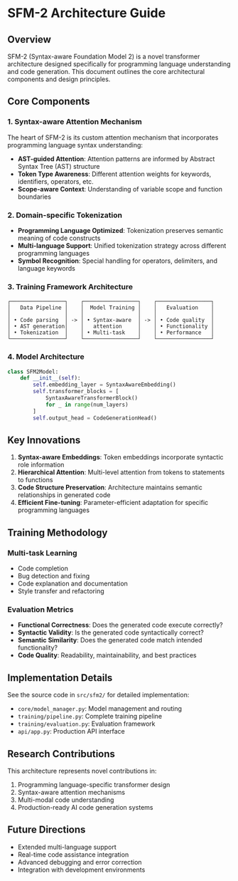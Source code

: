 # SFM-2 Architecture Guide

## Overview

SFM-2 (Syntax-aware Foundation Model 2) is a novel transformer architecture designed specifically for programming language understanding and code generation. This document outlines the core architectural components and design principles.

## Core Components

### 1. Syntax-aware Attention Mechanism

The heart of SFM-2 is its custom attention mechanism that incorporates programming language syntax understanding:

- **AST-guided Attention**: Attention patterns are informed by Abstract Syntax Tree (AST) structure
- **Token Type Awareness**: Different attention weights for keywords, identifiers, operators, etc.
- **Scope-aware Context**: Understanding of variable scope and function boundaries

### 2. Domain-specific Tokenization

- **Programming Language Optimized**: Tokenization preserves semantic meaning of code constructs
- **Multi-language Support**: Unified tokenization strategy across different programming languages
- **Symbol Recognition**: Special handling for operators, delimiters, and language keywords

### 3. Training Framework Architecture

```
┌─────────────────┐    ┌─────────────────┐    ┌─────────────────┐
│   Data Pipeline │    │  Model Training │    │   Evaluation    │
│                 │    │                 │    │                 │
│ • Code parsing  │ -> │ • Syntax-aware  │ -> │ • Code quality  │
│ • AST generation│    │   attention     │    │ • Functionality │
│ • Tokenization  │    │ • Multi-task    │    │ • Performance   │
└─────────────────┘    └─────────────────┘    └─────────────────┘
```

### 4. Model Architecture

```python
class SFM2Model:
    def __init__(self):
        self.embedding_layer = SyntaxAwareEmbedding()
        self.transformer_blocks = [
            SyntaxAwareTransformerBlock()
            for _ in range(num_layers)
        ]
        self.output_head = CodeGenerationHead()
```

## Key Innovations

1. **Syntax-aware Embeddings**: Token embeddings incorporate syntactic role information
2. **Hierarchical Attention**: Multi-level attention from tokens to statements to functions
3. **Code Structure Preservation**: Architecture maintains semantic relationships in generated code
4. **Efficient Fine-tuning**: Parameter-efficient adaptation for specific programming languages

## Training Methodology

### Multi-task Learning

- Code completion
- Bug detection and fixing
- Code explanation and documentation
- Style transfer and refactoring

### Evaluation Metrics

- **Functional Correctness**: Does the generated code execute correctly?
- **Syntactic Validity**: Is the generated code syntactically correct?
- **Semantic Similarity**: Does the generated code match intended functionality?
- **Code Quality**: Readability, maintainability, and best practices

## Implementation Details

See the source code in `src/sfm2/` for detailed implementation:

- `core/model_manager.py`: Model management and routing
- `training/pipeline.py`: Complete training pipeline
- `training/evaluation.py`: Evaluation framework
- `api/app.py`: Production API interface

## Research Contributions

This architecture represents novel contributions in:

1. Programming language-specific transformer design
2. Syntax-aware attention mechanisms
3. Multi-modal code understanding
4. Production-ready AI code generation systems

## Future Directions

- Extended multi-language support
- Real-time code assistance integration
- Advanced debugging and error correction
- Integration with development environments
